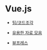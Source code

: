 # Vue.js 


- [팁/코드조각](/vuejs/general/)

- [유용한 자료 모음](/vuejs/references/)

- [뷰프레스](/vuejs/vuepress/)
